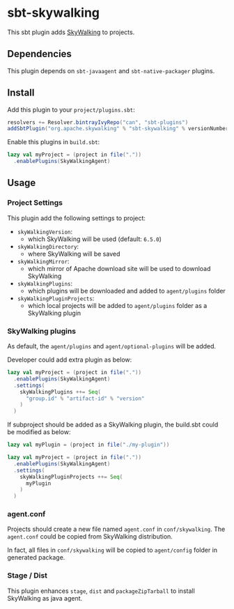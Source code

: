# sbt-skywalking

This sbt plugin adds [SkyWalking](https://skywalking.apache.org/) to projects.

## Dependencies

This plugin depends on `sbt-javaagent` and `sbt-native-packager` plugins.

## Install

Add this plugin to your `project/plugins.sbt`:
```scala
resolvers += Resolver.bintrayIvyRepo("can", "sbt-plugins")
addSbtPlugin("org.apache.skywalking" % "sbt-skywalking" % versionNumber)
```

Enable this plugins in `build.sbt`:
```scala
lazy val myProject = (project in file("."))
  .enablePlugins(SkyWalkingAgent)
```

## Usage

### Project Settings

This plugin add the following settings to project:
- `skyWalkingVersion`:
    - which SkyWalking will be used (default: `6.5.0`)
- `skyWalkingDirectory`:
    - where SkyWalking will be saved
- `skyWalkingMirror`:
    - which mirror of Apache download site will be used to download SkyWalking
- `skyWalkingPlugins`:
    - which plugins will be downloaded and added to `agent/plugins` folder
- `skyWalkingPluginProjects`:
    - which local projects will be added to `agent/plugins` folder as a SkyWalking plugin

### SkyWalking plugins

As default, the `agent/plugins` and `agent/optional-plugins` will be added.

Developer could add extra plugin as below:
```scala
lazy val myProject = (project in file("."))
  .enablePlugins(SkyWalkingAgent)
  .settings(
    skyWalkingPlugins ++= Seq(
      "group.id" % "artifact-id" % "version"
    )
  )
```

If subproject should be added as a SkyWalking plugin, the build.sbt could be modified as below:
```scala
lazy val myPlugin = (project in file("./my-plugin"))

lazy val myProject = (project in file("."))
  .enablePlugins(SkyWalkingAgent)
  .settings(
    skyWalkingPluginProjects ++= Seq(
      myPlugin
    )
  )
```

### agent.conf

Projects should create a new file named `agent.conf` in `conf/skywalking`.
The `agent.conf` could be copied from SkyWalking distribution.

In fact, all files in `conf/skywalking` will be copied to `agent/config` folder in generated package.

### Stage / Dist

This plugin enhances `stage`, `dist` and `packageZipTarball` to install SkyWalking as java agent.



